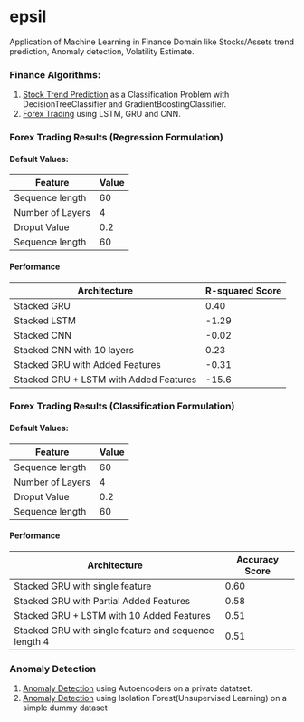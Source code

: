 # epsil
Application of Machine Learning in Finance Domain like Stocks/Assets trend prediction, Anomaly detection, Volatility Estimate.

### Finance Algorithms:
1. [Stock Trend Prediction](https://github.com/HSaurabh0919/epsil/blob/main/Finance/TrendPrediction_01.ipynb) as a Classification Problem with DecisionTreeClassifier and GradientBoostingClassifier.
2. [Forex Trading](https://github.com/HSaurabh0919/epsil/blob/main/Finance/forex_trading.ipynb) using LSTM, GRU and CNN.


### Forex Trading Results (Regression Formulation)
#### Default Values:
| Feature | Value|
| ----------- | ----------- |
| Sequence length | 60       |
| Number of Layers | 4      |
| Droput Value | 0.2       |
| Sequence length | 60       |

#### Performance
| Architecture | R-squared Score|
| ----------- | ----------- |
| Stacked GRU      | 0.40       |
| Stacked LSTM     | -1.29       |
| Stacked CNN     | -0.02       |
| Stacked CNN with 10 layers     | 0.23       |
| Stacked GRU with Added Features   | -0.31        |
| Stacked GRU + LSTM with Added Features   | -15.6        |

### Forex Trading Results (Classification Formulation)
#### Default Values:
| Feature | Value|
| ----------- | ----------- |
| Sequence length | 60       |
| Number of Layers | 4      |
| Droput Value | 0.2       |
| Sequence length | 60       |


#### Performance
| Architecture | Accuracy Score|
| ----------- | ----------- |
| Stacked GRU  with single feature   | 0.60       |
| Stacked GRU with Partial Added Features   | 0.58        |
| Stacked GRU + LSTM with 10 Added Features   | 0.51        |
| Stacked GRU  with single feature and sequence length 4  | 0.51       |


### Anomaly Detection
1. [Anomaly Detection](https://github.com/HSaurabh0919/epsil/blob/main/Anomaly_Detection/autoencoder.ipynb) using Autoencoders on a private datatset.
2. [Anomaly Detection](https://github.com/HSaurabh0919/epsil/blob/main/Finance/Anomaly_Detection/Anomaly_detection_01.ipynb) using Isolation Forest(Unsupervised Learning) on a simple dummy dataset
